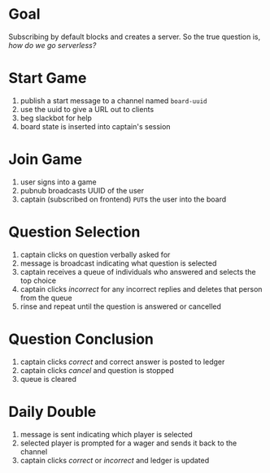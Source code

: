# Goal
Subscribing by default blocks and creates a server. So the true question is, *how do we go serverless?*

# Start Game
1. publish a start message to a channel named `board-uuid`
2. use the uuid to give a URL out to clients
3. beg slackbot for help
4. board state is inserted into captain's session

# Join Game
1. user signs into a game
2. pubnub broadcasts UUID of the user
3. captain (subscribed on frontend) `PUT`s the user into the board

# Question Selection
1. captain clicks on question verbally asked for
2. message is broadcast indicating what question is selected
3. captain receives a queue of individuals who answered and selects the top choice
4. captain clicks *incorrect* for any incorrect replies and deletes that person from the queue
5. rinse and repeat until the question is answered or cancelled

# Question Conclusion
1. captain clicks *correct* and correct answer is posted to ledger
2. captain clicks *cancel* and question is stopped
3. queue is cleared

# Daily Double
1. message is sent indicating which player is selected
2. selected player is prompted for a wager and sends it back to the channel
3. captain clicks *correct* or *incorrect* and ledger is updated